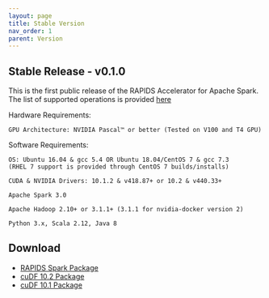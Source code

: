 ```yaml
---
layout: page
title: Stable Version
nav_order: 1
parent: Version
---
```


## Stable Release - v0.1.0
This is the first public release of the RAPIDS Accelerator for Apache Spark. 
The list of supported operations is provided [here](../configs.html#supported-gpu-operators-and-fine-tuning)

Hardware Requirements: 
   
    GPU Architecture: NVIDIA Pascal™ or better (Tested on V100 and T4 GPU)

Software Requirements: 

    OS: Ubuntu 16.04 & gcc 5.4 OR Ubuntu 18.04/CentOS 7 & gcc 7.3
    (RHEL 7 support is provided through CentOS 7 builds/installs)

    CUDA & NVIDIA Drivers: 10.1.2 & v418.87+ or 10.2 & v440.33+
    
    Apache Spark 3.0
  
    Apache Hadoop 2.10+ or 3.1.1+ (3.1.1 for nvidia-docker version 2)

    Python 3.x, Scala 2.12, Java 8 


## Download
* [RAPIDS Spark Package](https://repo1.maven.org/maven2/com/nvidia/rapids-4-spark_2.12/0.1.0/rapids-4-spark_2.12-0.1.0.jar)
* [cuDF 10.2 Package](https://repo1.maven.org/maven2/ai/rapids/cudf/0.14/cudf-0.14-cuda10-2.jar)
* [cuDF 10.1 Package](https://repo1.maven.org/maven2/ai/rapids/cudf/0.14/cudf-0.14-cuda10-1.jar)



